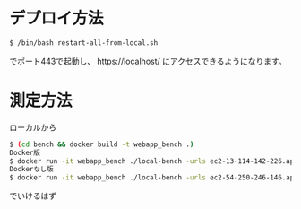 # デプロイ方法

```sh
$ /bin/bash restart-all-from-local.sh
```

でポート443で起動し、 https://localhost/ にアクセスできるようになります。

# 測定方法

ローカルから

```sh
$ (cd bench && docker build -t webapp_bench .)
Docker版
$ docker run -it webapp_bench ./local-bench -urls ec2-13-114-142-226.ap-northeast-1.compute.amazonaws.com -timeout 30
Dockerなし版
$ docker run -it webapp_bench ./local-bench -urls ec2-54-250-246-146.ap-northeast-1.compute.amazonaws.com -timeout 30
```

でいけるはず
